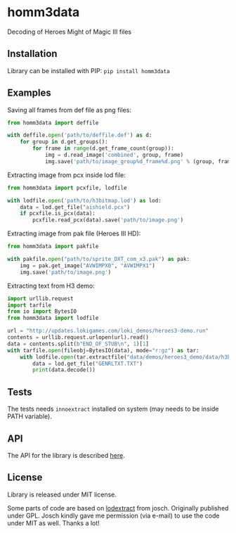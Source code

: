 # homm3data
Decoding of Heroes Might of Magic III files

## Installation

Library can be installed with PIP:
`pip install homm3data`

## Examples

Saving all frames from def file as png files:
```python
from homm3data import deffile

with deffile.open('path/to/deffile.def') as d:
    for group in d.get_groups():
        for frame in range(d.get_frame_count(group)):
            img = d.read_image('combined', group, frame)
            img.save('path/to/image_group%d_frame%d.png' % (group, frame))
```

Extracting image from pcx inside lod file:
```python
from homm3data import pcxfile, lodfile

with lodfile.open('path/to/h3bitmap.lod') as lod:
    data = lod.get_file("aishield.pcx")
    if pcxfile.is_pcx(data):
        pcxfile.read_pcx(data).save('path/to/image.png')
```

Extracting image from pak file (Heroes III HD):
```python
from homm3data import pakfile

with pakfile.open("path/to/sprite_DXT_com_x3.pak") as pak:
    img = pak.get_image("AVWIMPX0", "AVWIMPX1")
    img.save('path/to/image.png')
```

Extracting text from H3 demo:
```python
import urllib.request
import tarfile
from io import BytesIO
from homm3data import lodfile

url = "http://updates.lokigames.com/loki_demos/heroes3-demo.run"
contents = urllib.request.urlopen(url).read()
data = contents.split(b"END_OF_STUB\n", 1)[1]
with tarfile.open(fileobj=BytesIO(data), mode="r:gz") as tar:
    with lodfile.open(tar.extractfile("data/demos/heroes3_demo/data/h3bitmap.lod")) as lod:
        data = lod.get_file("GENRLTXT.TXT")
        print(data.decode())
```

## Tests
The tests needs `innoextract` installed on system (may needs to be inside PATH variable).

## API
The API for the library is described [here](https://laserlicht.github.io/homm3data).

## License
Library is released under MIT license.

Some parts of code are based on [lodextract](https://gitlab.mister-muffin.de/josch/lodextract) from josch. Originally published under GPL. Josch kindly gave me permission (via e-mail) to use the code under MIT as well. Thanks a lot!